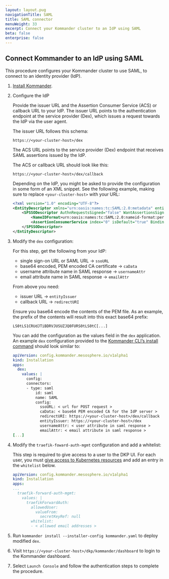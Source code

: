 ```yaml
---
layout: layout.pug
navigationTitle: SAML
title: SAML connector
menuWeight: 33
excerpt: Connect your Kommander cluster to an IdP using SAML
beta: false
enterprise: false
---
```


## Connect Kommander to an IdP using SAML

This procedure configures your Kommander cluster to use SAML, to connect to an identity provider (IdP).

1.  [Install Kommander](../../install).

1.  Configure the IdP

    Provide the issuer URL and the Assertion Consumer Service (ACS) or callback URL to your IdP. The issuer URL points to the authentication endpoint at the service provider (Dex), which issues a request towards the IdP via the user agent.

    The issuer URL follows this schema:

    ```text
    https://<your-cluster-host>/dex
    ```

    The ACS URL points to the service provider (Dex) endpoint that receives SAML assertions issued by the IdP.

    The ACS or callback URL should look like this:

    ```text
    https://<your-cluster-host>/dex/callback
    ```

    Depending on the IdP, you might be asked to provide the configuration in some form of an XML snippet. See the following example, making sure to replace `<your-cluster-host>` with your URL:

    ```xml
    <?xml version="1.0" encoding="UTF-8"?>
    <EntityDescriptor xmlns="urn:oasis:names:tc:SAML:2.0:metadata" entityID="https://<your-cluster-host>/dex">
        <SPSSODescriptor AuthnRequestsSigned="false" WantAssertionsSigned="true" protocolSupportEnumeration="urn:oasis:names:tc:SAML:2.0:protocol">
            <NameIDFormat>urn:oasis:names:tc:SAML:2.0:nameid-format:persistent</NameIDFormat>
            <AssertionConsumerService index="0" isDefault="true" Binding="urn:oasis:names:tc:SAML:2.0:bindings:HTTP-POST" Location="https://<your-cluster-host>/dex/callback" />
        </SPSSODescriptor>
    </EntityDescriptor>
    ```

1.  Modify the `dex` configuration:

    For this step, get the following from your IdP:

    - single sign-on URL or SAML URL -> `ssoURL`
    - base64 encoded, PEM encoded CA certificate -> `caData`
    - username attribute name in SAML response -> `usernameAttr`
    - email attribute name in SAML response -> `emailAttr`

    From above you need:

    - issuer URL -> `entityIssuer`
    - callback URL -> `redirectURI`

    Ensure you base64 encode the contents of the PEM file. As an example, the prefix of the contents will result into this exact base64 prefix:

    ```text
    LS0tLS1CRUdJTiBDRVJUSUZJQ0FURS0tLS0tC[...]
    ```

    You can add the configuration as the values field in the `dex` application. An example `dex` configuration provided to the [Kommander CLI’s install command][kommander-install] should look similar to:

    ```yaml
    apiVersion: config.kommander.mesosphere.io/v1alpha1
    kind: Installation
    apps:
      dex:
        values: |
          config:
          connectors:
          - type: saml
              id: saml
              name: SAML
              config:
                ssoURL: < url for POST request >
                caData: < base64 PEM encoded CA for the IdP server >
                redirectURI: https://<your-cluster-host>/dex/callback
                entityIssuer: https://<your-cluster-host>/dex
                usernameAttr: < user attribute in saml response >
                emailAttr: < email attribute in saml response >
    [...]
    ```

1.  Modify the `traefik-foward-auth-mgmt` configuration and add a whitelist:

    This step is required to give access to a user to the DKP UI. For each user, you must [give access to Kubernetes resources](../../operations/access-control/rbac) and add an entry in the `whitelist` below.

    ```yaml
    apiVersion: config.kommander.mesosphere.io/v1alpha1
    kind: Installation
    apps:
    ...
      traefik-forward-auth-mgmt:
        values: |
          traefikForwardAuth:
            allowedUser:
              valueFrom:
                secretKeyRef: null
            whitelist:
            - < allowed email addresses >
    ```

1.  Run `kommander install --installer-config kommander.yaml` to deploy modified `dex`.

1.  Visit `https://<your-cluster-host>/dkp/kommander/dashboard` to login to the Kommander dashboard.

1.  Select `Launch Console` and follow the authentication steps to complete the procedure.

[kommander-install]: ../../install/configuration/
